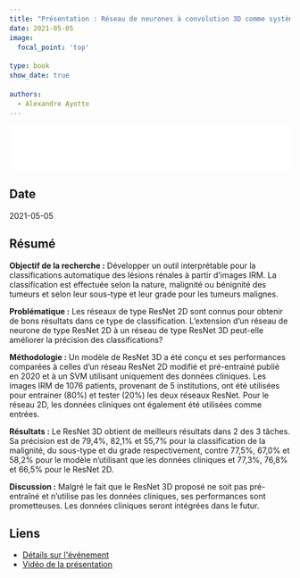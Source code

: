 ```yaml
---
title: "Présentation : Réseau de neurones à convolution 3D comme système d’aide à la décision pour de multiples tâches de classification de tumeurs rénales"
date: 2021-05-05
image:
  focal_point: 'top'

type: book
show_date: true

authors:
  - Alexandre Ayotte
---
```


![ACFAS](featured.png)

## Date

2021-05-05

## Résumé 

**Objectif de la recherche :** Développer un outil interprétable pour la classifications automatique des lésions rénales à partir d’images IRM. La classification est effectuée selon la nature, malignité ou bénignité des tumeurs et selon leur sous-type et leur grade pour les tumeurs malignes.

**Problématique :** Les réseaux de type ResNet 2D sont connus pour obtenir de bons résultats dans ce type de classification. L’extension d’un réseau de neurone de type ResNet 2D à un réseau de type ResNet 3D peut-elle améliorer la précision des classifications?

**Méthodologie :** Un modèle de ResNet 3D a été conçu et ses performances comparées à celles d’un réseau ResNet 2D modifié et pré-entrainé publié en 2020 et à un SVM utilisant uniquement des données cliniques. Les images IRM de 1076 patients, provenant de 5 institutions, ont été utilisées pour entrainer (80%) et tester (20%) les deux réseaux ResNet. Pour le réseau 2D, les données cliniques ont également été utilisées comme entrées.

**Résultats :** Le ResNet 3D obtient de meilleurs résultats dans 2 des 3 tâches. Sa précision est de 79,4%, 82,1% et 55,7% pour la classification de la malignité, du sous-type et du grade respectivement, contre 77,5%, 67,0% et 58,2% pour le modèle n’utilisant que les données cliniques et 77,3%, 76,8% et 66,5% pour le ResNet 2D.

**Discussion :** Malgré le fait que le ResNet 3D proposé ne soit pas pré-entraîné et n’utilise pas les données cliniques, ses performances sont prometteuses. Les données cliniques seront intégrées dans le futur.

## Liens

- [Détails sur l'événement](https://www.acfas.ca/evenements/congres/programme/88/600/614/c)
- [Vidéo de la présentation](https://vimeo.com/542213504/c5040822fa)
